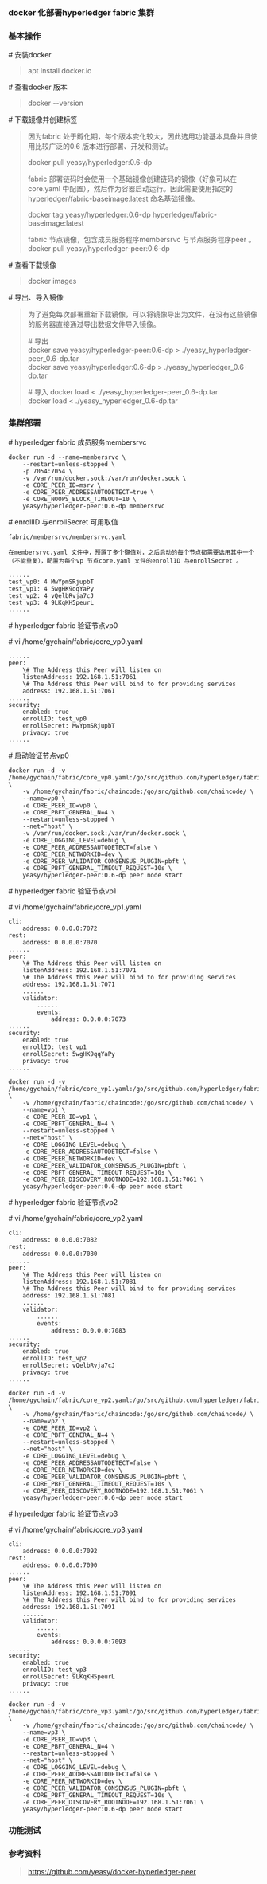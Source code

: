 ### docker 化部署hyperledger fabric 集群

### 基本操作

\# 安装docker

> apt install docker.io

\# 查看docker 版本

> docker --version

\# 下载镜像并创建标签

> 因为fabric 处于孵化期，每个版本变化较大，因此选用功能基本具备并且使用比较广泛的0.6 版本进行部署、开发和测试。  
>  
> docker pull yeasy/hyperledger:0.6-dp  
>  
> fabric 部署链码时会使用一个基础镜像创建链码的镜像（好象可以在core.yaml 中配置），然后作为容器启动运行。因此需要使用指定的hyperledger/fabric-baseimage:latest 命名基础镜像。  
>  
> docker tag yeasy/hyperledger:0.6-dp hyperledger/fabric-baseimage:latest  
>  
> fabric 节点镜像，包含成员服务程序membersrvc 与节点服务程序peer 。  
> docker pull yeasy/hyperledger-peer:0.6-dp  

\# 查看下载镜像

> docker images

\# 导出、导入镜像

> 为了避免每次部署重新下载镜像，可以将镜像导出为文件，在没有这些镜像的服务器直接通过导出数据文件导入镜像。
>  
> \# 导出  
> docker save yeasy/hyperledger-peer:0.6-dp > ./yeasy_hyperledger-peer_0.6-dp.tar  
> docker save yeasy/hyperledger:0.6-dp > ./yeasy_hyperledger_0.6-dp.tar
>  
> \# 导入
> docker load < ./yeasy_hyperledger-peer_0.6-dp.tar  
> docker load < ./yeasy_hyperledger_0.6-dp.tar

### 集群部署

\# hyperledger fabric 成员服务membersrvc

```
docker run -d --name=membersrvc \
    --restart=unless-stopped \
    -p 7054:7054 \
    -v /var/run/docker.sock:/var/run/docker.sock \
    -e CORE_PEER_ID=msrv \
    -e CORE_PEER_ADDRESSAUTODETECT=true \
    -e CORE_NOOPS_BLOCK_TIMEOUT=10 \
    yeasy/hyperledger-peer:0.6-dp membersrvc
```

\# enrollID 与enrollSecret 可用取值

```
fabric/membersrvc/membersrvc.yaml  
  
在membersrvc.yaml 文件中，预置了多个键值对，之后启动的每个节点都需要选用其中一个（不能重复），配置为每个vp 节点core.yaml 文件的enrollID 与enrollSecret 。  
  
......
test_vp0: 4 MwYpmSRjupbT
test_vp1: 4 5wgHK9qqYaPy
test_vp2: 4 vQelbRvja7cJ
test_vp3: 4 9LKqKH5peurL
......
```

\# hyperledger fabric 验证节点vp0

\# vi /home/gychain/fabric/core_vp0.yaml

```
......
peer:
    \# The Address this Peer will listen on
    listenAddress: 192.168.1.51:7061
    \# The Address this Peer will bind to for providing services
    address: 192.168.1.51:7061
......
security:
    enabled: true
    enrollID: test_vp0
    enrollSecret: MwYpmSRjupbT
    privacy: true
......
```

\# 启动验证节点vp0

```
docker run -d -v /home/gychain/fabric/core_vp0.yaml:/go/src/github.com/hyperledger/fabric/peer/core.yaml \
    -v /home/gychain/fabric/chaincode:/go/src/github.com/chaincode/ \
    --name=vp0 \
    -e CORE_PEER_ID=vp0 \
    -e CORE_PBFT_GENERAL_N=4 \
    --restart=unless-stopped \
    --net="host" \
    -v /var/run/docker.sock:/var/run/docker.sock \
    -e CORE_LOGGING_LEVEL=debug \
    -e CORE_PEER_ADDRESSAUTODETECT=false \
    -e CORE_PEER_NETWORKID=dev \
    -e CORE_PEER_VALIDATOR_CONSENSUS_PLUGIN=pbft \
    -e CORE_PBFT_GENERAL_TIMEOUT_REQUEST=10s \
    yeasy/hyperledger-peer:0.6-dp peer node start
```

\# hyperledger fabric 验证节点vp1

\# vi /home/gychain/fabric/core_vp1.yaml

```
cli:
    address: 0.0.0.0:7072
rest:
    address: 0.0.0.0:7070
......
peer:
    \# The Address this Peer will listen on
    listenAddress: 192.168.1.51:7071
    \# The Address this Peer will bind to for providing services
    address: 192.168.1.51:7071
    ......
    validator:
        ......
        events:
            address: 0.0.0.0:7073
......
security:
    enabled: true
    enrollID: test_vp1
    enrollSecret: 5wgHK9qqYaPy
    privacy: true
......
```

```
docker run -d -v /home/gychain/fabric/core_vp1.yaml:/go/src/github.com/hyperledger/fabric/peer/core.yaml \
    -v /home/gychain/fabric/chaincode:/go/src/github.com/chaincode/ \
    --name=vp1 \
    -e CORE_PEER_ID=vp1 \
    -e CORE_PBFT_GENERAL_N=4 \
    --restart=unless-stopped \
    --net="host" \
    -e CORE_LOGGING_LEVEL=debug \
    -e CORE_PEER_ADDRESSAUTODETECT=false \
    -e CORE_PEER_NETWORKID=dev \
    -e CORE_PEER_VALIDATOR_CONSENSUS_PLUGIN=pbft \
    -e CORE_PBFT_GENERAL_TIMEOUT_REQUEST=10s \
    -e CORE_PEER_DISCOVERY_ROOTNODE=192.168.1.51:7061 \
    yeasy/hyperledger-peer:0.6-dp peer node start
```

\# hyperledger fabric 验证节点vp2

\# vi /home/gychain/fabric/core_vp2.yaml

```
cli:
    address: 0.0.0.0:7082
rest:
    address: 0.0.0.0:7080
......
peer:
    \# The Address this Peer will listen on
    listenAddress: 192.168.1.51:7081
    \# The Address this Peer will bind to for providing services
    address: 192.168.1.51:7081
    ......
    validator:
        ......
        events:
            address: 0.0.0.0:7083
......
security:
    enabled: true
    enrollID: test_vp2
    enrollSecret: vQelbRvja7cJ
    privacy: true
......
```

```
docker run -d -v /home/gychain/fabric/core_vp2.yaml:/go/src/github.com/hyperledger/fabric/peer/core.yaml \
    -v /home/gychain/fabric/chaincode:/go/src/github.com/chaincode/ \
    --name=vp2 \
    -e CORE_PEER_ID=vp2 \
    -e CORE_PBFT_GENERAL_N=4 \
    --restart=unless-stopped \
    --net="host" \
    -e CORE_LOGGING_LEVEL=debug \
    -e CORE_PEER_ADDRESSAUTODETECT=false \
    -e CORE_PEER_NETWORKID=dev \
    -e CORE_PEER_VALIDATOR_CONSENSUS_PLUGIN=pbft \
    -e CORE_PBFT_GENERAL_TIMEOUT_REQUEST=10s \
    -e CORE_PEER_DISCOVERY_ROOTNODE=192.168.1.51:7061 \
    yeasy/hyperledger-peer:0.6-dp peer node start
```

\# hyperledger fabric 验证节点vp3

\# vi /home/gychain/fabric/core_vp3.yaml

```
cli:
    address: 0.0.0.0:7092
rest:
    address: 0.0.0.0:7090
......
peer:
    \# The Address this Peer will listen on
    listenAddress: 192.168.1.51:7091
    \# The Address this Peer will bind to for providing services
    address: 192.168.1.51:7091
    ......
    validator:
        ......
        events:
            address: 0.0.0.0:7093
......
security:
    enabled: true
    enrollID: test_vp3
    enrollSecret: 9LKqKH5peurL
    privacy: true
......
```

```
docker run -d -v /home/gychain/fabric/core_vp3.yaml:/go/src/github.com/hyperledger/fabric/peer/core.yaml \
    -v /home/gychain/fabric/chaincode:/go/src/github.com/chaincode/ \
    --name=vp3 \
    -e CORE_PEER_ID=vp3 \
    -e CORE_PBFT_GENERAL_N=4 \
    --restart=unless-stopped \
    --net="host" \
    -e CORE_LOGGING_LEVEL=debug \
    -e CORE_PEER_ADDRESSAUTODETECT=false \
    -e CORE_PEER_NETWORKID=dev \
    -e CORE_PEER_VALIDATOR_CONSENSUS_PLUGIN=pbft \
    -e CORE_PBFT_GENERAL_TIMEOUT_REQUEST=10s \
    -e CORE_PEER_DISCOVERY_ROOTNODE=192.168.1.51:7061 \
    yeasy/hyperledger-peer:0.6-dp peer node start
```

### 功能测试

### 参考资料

> https://github.com/yeasy/docker-hyperledger-peer


